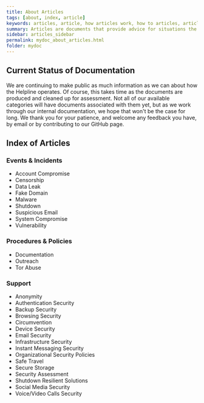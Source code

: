 ```yaml
---
title: About Articles
tags: [about, index, article]
keywords: articles, article, how articles work, how to articles, article documentation, index of articles, index articles, understand articles, all articles, list of articles, list articles, about articles, article categories
summary: Articles are documents that provide advice for situations the Helpline's incident handlers encounter. These docs lead the handler through expected behaviors and modes of reaction for the specific scenario.
sidebar: articles_sidebar
permalink: mydoc_about_articles.html
folder: mydoc
--- 
```


## Current Status of Documentation

We are continuing to make public as much information as we can about how the Helpline operates. Of course, this takes time as the documents are produced and cleaned up for assessment. Not all of our available categories will have documents associated with them yet, but as we work through our internal documentation, we hope that won't be the case for long. We thank you for your patience, and welcome any feedback you have, by email or by contributing to our GitHub page.

## Index of Articles

### Events & Incidents
   * Account Compromise
   * Censorship 
   * Data Leak
   * Fake Domain
   * Malware
   * Shutdown
   * Suspicious Email
   * System Compromise
   * Vulnerability 

### Procedures & Policies
   * Documentation
   * Outreach
   * Tor Abuse

### Support
   * Anonymity
   * Authentication Security
   * Backup Security
   * Browsing Security
   * Circumvention
   * Device Security
   * Email Security
   * Infrastructure Security
   * Instant Messaging Security
   * Organizational Security Policies
   * Safe Travel
   * Secure Storage
   * Security Assessment
   * Shutdown Resilient Solutions
   * Social Media Security
   * Voice/Video Calls Security

